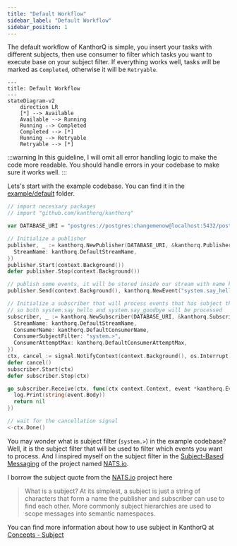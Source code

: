 ```yaml
---
title: "Default Workflow"
sidebar_label: "Default Workflow"
sidebar_position: 1
---
```


The default workflow of KanthorQ is simple, you insert your tasks with different subjects, then use consumer to filter which tasks you want to execute base on your subject filter. If everything works well, tasks will be marked as `Completed`, otherwise it will be `Retryable`.

```mermaid
---
title: Default Workflow
---
stateDiagram-v2
    direction LR
    [*] --> Available
    Available --> Running
    Running --> Completed
    Completed --> [*]
    Running --> Retryable
    Retryable --> [*]
```

:::warning
In this guideline, I will omit all error handling logic to make the code more readable. You should handle errors in your codebase to make sure it works well.
:::

Lets's start with the example codebase. You can find it in the [example/default](https://github.com/kanthorlabs/kanthorq/tree/main/example/default) folder.

```go
// import necessary packages
// import "github.com/kanthorq/kanthorq"

var DATABASE_URI = "postgres://postgres:changemenow@localhost:5432/postgres?sslmode=disable"

// Initialize a publisher
publisher, _ := kanthorq.NewPublisher(DATABASE_URI, &kanthorq.PublisherOptions{
  StreamName: kanthorq.DefaultStreamName,
})
publisher.Start(context.Background())
defer publisher.Stop(context.Background())

// publish some events, it will be stored inside our stream with name kanthorq.DefaultStreamName
publisher.Send(context.Background(), kanthorq.NewEvent("system.say_hello", []byte("{\"msg\": \"Hello World!\"}")))

// Initialize a subscriber that will process events that has subject that match with the filter "system.>"
// so both system.say_hello and system.say_goodbye will be processed
subscriber, _ := kanthorq.NewSubscriber(DATABASE_URI, &kanthorq.SubscriberOptions{
  StreamName: kanthorq.DefaultStreamName,
  ConsumerName: kanthorq.DefaultConsumerName,
  ConsumerSubjectFilter: "system.>",
  ConsumerAttemptMax: kanthorq.DefaultConsumerAttemptMax,
})
ctx, cancel := signal.NotifyContext(context.Background(), os.Interrupt, syscall.SIGINT, syscall.SIGTERM)
defer cancel()
subscriber.Start(ctx)
defer subscriber.Stop(ctx)

go subscriber.Receive(ctx, func(ctx context.Context, event *kanthorq.Event) error {
  log.Print(string(event.Body))
  return nil
})

// wait for the cancellation signal
<-ctx.Done()
```

You may wonder what is subject filter (`system.>`) in the example codebase? Well, it is the subject filter that will be used to filter which events you want to process. And I inspired myself on the subject filter in the [Subject-Based Messaging](https://docs.nats.io/nats-concepts/subjects) of the project named [NATS.io](https://nats.io/).

I borrow the subject quote from the [NATS.io](https://nats.io/) project here

> What is a subject? At its simplest, a subject is just a string of characters that form a name the publisher and subscriber can use to find each other. More commonly subject hierarchies are used to scope messages into semantic namespaces.

You can find more information about how to use subject in KanthorQ at [Concepts - Subject](../002-concepts/008-subject.md)
